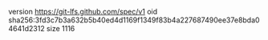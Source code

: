 version https://git-lfs.github.com/spec/v1
oid sha256:3fd3c7b3a632b5b40ed4d1169f1349f83b4a227687490ee37e8bda04641d2312
size 1116
